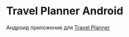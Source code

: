 # Travel Planner Android

Андроид приложение для [Travel Planner](https://github.com/slash0t/travel-planner)
